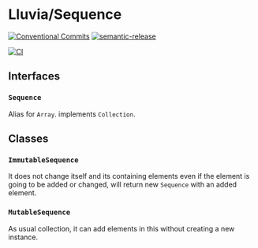# Lluvia/Sequence

[![Conventional Commits](https://img.shields.io/badge/Conventional%20Commits-1.0.0-yellow.svg)](https://conventionalcommits.org)
[![semantic-release](https://img.shields.io/badge/%20%20%F0%9F%93%A6%F0%9F%9A%80-semantic--release-e10079.svg)](https://github.com/semantic-release/semantic-release)

[![CI](https://github.com/jamashita/lluvia/actions/workflows/ci.yml/badge.svg)](https://github.com/jamashita/lluvia/actions/workflows/ci.yml)

## Interfaces

### `Sequence`

Alias for `Array`. implements `Collection`.

## Classes

### `ImmutableSequence`

It does not change itself and its containing elements even if the element is going to be added or changed, will return
new `Sequence` with an added element.

### `MutableSequence`

As usual collection, it can add elements in this without creating a new instance.